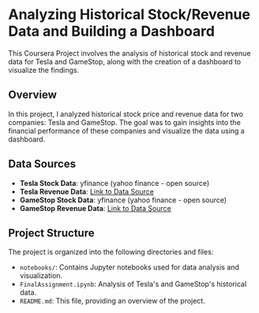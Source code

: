 # Analyzing Historical Stock/Revenue Data and Building a Dashboard

This Coursera Project involves the analysis of historical stock and revenue data for Tesla and GameStop, along with the creation of a dashboard to visualize the findings.

## Overview

In this project, I analyzed historical stock price and revenue data for two companies: Tesla and GameStop. The goal was to gain insights into the financial performance of these companies and visualize the data using a dashboard.

## Data Sources

- **Tesla Stock Data**: yfinance (yahoo finance - open source)
- **Tesla Revenue Data**: [Link to Data Source](https://cf-courses-data.s3.us.cloud-object-storage.appdomain.cloud/IBMDeveloperSkillsNetwork-PY0220EN-SkillsNetwork/labs/project/revenue.htm)
- **GameStop Stock Data**: yfinance (yahoo finance - open source)
- **GameStop Revenue Data**: [Link to Data Source](https://cf-courses-data.s3.us.cloud-object-storage.appdomain.cloud/IBMDeveloperSkillsNetwork-PY0220EN-SkillsNetwork/labs/project/stock.html)

## Project Structure

The project is organized into the following directories and files:

- `notebooks/`: Contains Jupyter notebooks used for data analysis and visualization.
- `FinalAssignment.ipynb`: Analysis of Tesla's and  GameStop's historical data.
- `README.md`: This file, providing an overview of the project.

